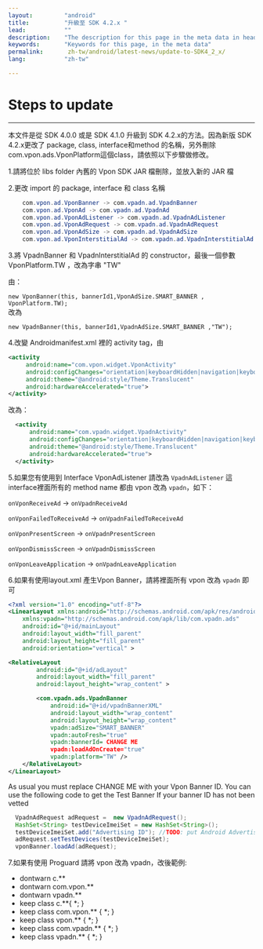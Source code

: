 ```yaml
---
layout:         "android"
title:          "升級至 SDK 4.2.x "
lead:           ""
description:    "The description for this page in the meta data in header."
keywords:       "Keywords for this page, in the meta data"
permalink:       zh-tw/android/latest-news/update-to-SDK4_2_x/
lang:           "zh-tw"

---
```


# Steps to update
---
本文件是從 SDK 4.0.0 或是 SDK 4.1.0 升級到 SDK 4.2.x的方法。因為新版 SDK 4.2.x更改了 package, class, interface和method 的名稱，另外刪除 com.vpon.ads.VponPlatform這個class，請依照以下步驟做修改。

1.請將位於 libs folder 內舊的 Vpon SDK JAR 檔刪除，並放入新的 JAR 檔

2.更改 import 的 package, interface 和 class 名稱

```java
    com.vpon.ad.VponBanner -> com.vpadn.ad.VpadnBanner
    com.vpon.ad.VponAd -> com.vpadn.ad.VpadnAd
    com.vpon.ad.VponAdListener -> com.vpadn.ad.VpadnAdListener
    com.vpon.ad.VponAdRequest -> com.vpadn.ad.VpadnAdRequest
    com.vpon.ad.VponAdSize -> com.vpadn.ad.VpadnAdSize
    com.vpon.ad.VponInterstitialAd -> com.vpadn.ad.VpadnInterstitialAd
```

3.將 VpadnBanner 和 VpadnInterstitialAd 的 constructor，最後一個參數 VponPlatform.TW ，改為字串 "TW"

由：

  `new VponBanner(this, bannerId1,VponAdSize.SMART_BANNER , VponPlatform.TW);`<br>
改為

  `new VpadnBanner(this, bannerId1,VpadnAdSize.SMART_BANNER ,"TW");`
<br>

4.改變 Androidmanifest.xml 裡的 activity tag，由

 ```xml
 <activity
      android:name="com.vpon.widget.VponActivity"
      android:configChanges="orientation|keyboardHidden|navigation|keyboard|screenLayout|uiMode|screenSize|smallestScreenSize"
      android:theme="@android:style/Theme.Translucent"
      android:hardwareAccelerated="true">
</activity>
```
改為：

```xml
  <activity
      android:name="com.vpadn.widget.VpadnActivity"
      android:configChanges="orientation|keyboardHidden|navigation|keyboard|screenLayout|uiMode|screenSize|smallestScreenSize"
      android:theme="@android:style/Theme.Translucent"
      android:hardwareAccelerated="true">
  </activity>
```

5.如果您有使用到 Interface VponAdListener 請改為 `VpadnAdListener` 這interface裡面所有的  method name 都由 vpon 改為 `vpadn`，如下：

`onVponReceiveAd` -> `onVpadnReceiveAd`  

`onVponFailedToReceiveAd` -> `onVpadnFailedToReceiveAd`  

`onVponPresentScreen` -> `onVpadnPresentScreen`  

`onVponDismissScreen` -> `onVpadnDismissScreen`  

`onVponLeaveApplication` -> `onVpadnLeaveApplication`

6.如果有使用layout.xml 產生Vpon Banner，請將裡面所有 vpon 改為 `vpadn` 即可

```xml
<?xml version="1.0" encoding="utf-8"?>
<LinearLayout xmlns:android="http://schemas.android.com/apk/res/android"
    xmlns:vpadn="http://schemas.android.com/apk/lib/com.vpadn.ads"
    android:id="@+id/mainLayout"
    android:layout_width="fill_parent"
    android:layout_height="fill_parent"
    android:orientation="vertical" >

<RelativeLayout
        android:id="@+id/adLayout"
        android:layout_width="fill_parent"
        android:layout_height="wrap_content" >

        <com.vpadn.ads.VpadnBanner
            android:id="@+id/vpadnBannerXML"
            android:layout_width="wrap_content"
            android:layout_height="wrap_content"
            vpadn:adSize="SMART_BANNER"
            vpadn:autoFresh="true"
            vpadn:bannerId= CHANGE ME
            vpadn:loadAdOnCreate="true"
            vpadn:platform="TW" />
    </RelativeLayout>
</LinearLayout>
```

As usual you must replace CHANGE ME with your Vpon Banner ID.
You can use the following code to get the Test Banner If your banner ID has not been vetted

```java
  VpadnAdRequest adRequest =  new VpadnAdRequest();
  HashSet<String> testDeviceImeiSet = new HashSet<String>();
  testDeviceImeiSet.add("Advertising ID"); //TODO: put Android Advertising ID
  adRequest.setTestDevices(testDeviceImeiSet);
  vponBanner.loadAd(adRequest);
```

7.如果有使用 Proguard 請將 vpon 改為 vpadn，改後範例:<br>
- dontwarn c.\*\* <br>
- dontwarn com.vpon.\*\* <br>
- dontwarn vpadn.\*\* <br>
- keep class c.\*\*{ \*; } <br>
- keep class com.vpon.\*\* { \*; } <br>
- keep class vpon.\*\* { \*; } <br>
- keep class com.vpadn.\*\* { \*; } <br>
- keep class vpadn.\*\* { \*; } <br>
